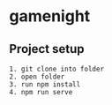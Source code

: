 # gamenight

## Project setup
```
1. git clone into folder
2. open folder
3. run npm install
4. npm run serve

